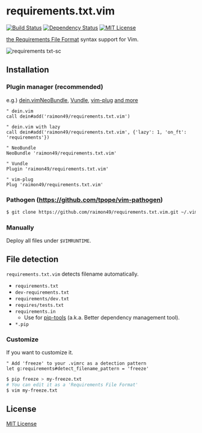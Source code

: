 requirements.txt.vim
====================

[![Build Status](https://travis-ci.org/raimon49/requirements.txt.vim.svg?branch=master)](https://travis-ci.org/raimon49/requirements.txt.vim)
[![Dependency Status](https://gemnasium.com/raimon49/requirements.txt.vim.svg)](https://gemnasium.com/raimon49/requirements.txt.vim)
[![MIT License](https://img.shields.io/badge/license-MIT-green.svg)](LICENSE.txt)

[the Requirements File Format](http://pip.readthedocs.org/en/stable/reference/pip_install/#requirements-file-format) syntax support for Vim.

![requirements txt-sc](https://cloud.githubusercontent.com/assets/221802/11379923/5cbb4862-9336-11e5-8963-217b2d7df397.png)

Installation
------------

### Plugin manager (**recommended**)

e.g.) [dein.vim](https://github.com/Shougo/dein.vim)[NeoBundle](https://github.com/Shougo/neobundle.vim), [Vundle](https://github.com/VundleVim/Vundle.vim), [vim-plug](https://github.com/junegunn/vim-plug) [and more](https://dotfiles.github.io/)

```vim
" dein.vim
call dein#add('raimon49/requirements.txt.vim')

" dein.vim with lazy
call dein#add('raimon49/requirements.txt.vim', {'lazy': 1, 'on_ft': 'requirements'})

" NeoBundle
NeoBundle 'raimon49/requirements.txt.vim'

" Vundle
Plugin 'raimon49/requirements.txt.vim'

" vim-plug
Plug 'raimon49/requirements.txt.vim'
```

### Pathogen (https://github.com/tpope/vim-pathogen)

```sh
$ git clone https://github.com/raimon49/requirements.txt.vim.git ~/.vim/bundle/requirements.txt.vim
```

### Manually

Deploy all files under `$VIMRUNTIME`.

File detection
--------------

`requirements.txt.vim` detects filename automatically.

* `requirements.txt`
* `dev-requirements.txt`
* `requirements/dev.txt`
* `requires/tests.txt`
* `requirements.in`
    * Use for [pip-tools](https://github.com/nvie/pip-tools) (a.k.a. Better dependency management tool).
* `*.pip`

### Customize

If you want to customize it.

```vim
" Add 'freeze' to your .vimrc as a detection pattern
let g:requirements#detect_filename_pattern = 'freeze'
```

```sh
$ pip freeze > my-freeze.txt
# You can edit it as a 'Requirements File Format'
$ vim my-freeze.txt
```

License
-------

[MIT License](LICENSE.txt)

